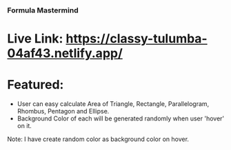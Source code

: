 ### Formula Mastermind

# Live Link: https://classy-tulumba-04af43.netlify.app/

# Featured:
* User can easy calculate Area of Triangle, Rectangle, Parallelogram, Rhombus, Pentagon and Ellipse.
* Background Color of each will be generated randomly when user 'hover' on it.

Note: I have create random color as background color on hover.
